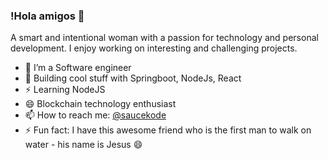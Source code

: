 ### !Hola amigos 👋

A smart and intentional woman with a passion for technology and personal development. I enjoy working on interesting and challenging projects. 

- 🔭 I’m a Software engineer
- 🌱 Building cool stuff with Springboot, NodeJs, React
- ⚡ Learning NodeJS
- 😄 Blockchain technology enthusiast
- 📫 How to reach me: [@saucekode](https://www.twitter.com/saucekode)
- ⚡ Fun fact: I have this awesome friend who is the first man to walk on water - his name is Jesus 😄

